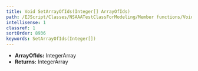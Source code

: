 ```yaml
---
title: Void SetArrayOfIds(Integer[] ArrayOfIds)
path: /EJScript/Classes/NSAAATestClassForModeling/Member functions/Void SetArrayOfIds(Integer[] p_0)
intellisense: 1
classref: 1
sortOrder: 8936
keywords: SetArrayOfIds(Integer[])
---
```



* **ArrayOfIds:** IntegerArray
* **Returns:** IntegerArray


